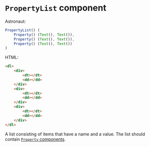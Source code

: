 # `PropertyList` component
Astronaut:
```javascript
PropertyList() (
    Property() (Text(), Text()),
    Property() (Text(), Text()),
    Property() (Text(), Text())
)
```

HTML:
```html
<dl>
    <div>
        <dt></dt>
        <dd></dd>
    </div>
    <div>
        <dt></dt>
        <dd></dd>
    </div>
    <div>
        <dt></dt>
        <dd></dd>
    </div>
</dl>
```

A list consisting of items that have a name and a value. The list should contain [`Property` components](property.md).